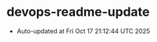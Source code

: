# devops-readme-update
<!--START_SECTION:activity-->
- Auto-updated at Fri Oct 17 21:12:44 UTC 2025
<!--END_SECTION:activity-->
